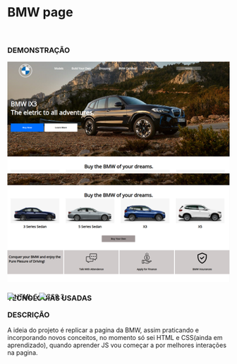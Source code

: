 <h1> BMW page </h1> <br>

### DEMONSTRAÇÃO

![PREVIEW](https://github.com/Gato-Da-Noite/BMW_page/blob/main/preview1.png)
![PREVIEW2](https://github.com/Gato-Da-Noite/BMW_page/blob/main/preview2.png)

### TECNOLOGIAS USADAS

<div style="display: inline_block; margin-top: -40px" <br>  
  <img align="center" alt=" HTML 5" src="https://img.shields.io/badge/HTML5-E34F26?style=for-the-badge&logo=html5&logoColor=white" />
  <img align="center" alt=" CSS 3" src="https://img.shields.io/badge/CSS3-1572B6?style=for-the-badge&logo=css3&logoColor=white" />
</div>

### DESCRIÇÃO

A ideia do projeto é replicar a pagina da BMW, assim praticando e incorporando novos conceitos, no momento só sei HTML e CSS(ainda em aprendizado), quando aprender JS vou começar a por melhores interações na pagina.
